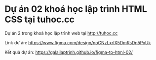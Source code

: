 # Dự án 02 khoá học lập trình HTML CSS tại tuhoc.cc

Dự án 2 trong khoá học lập trình web tại http://tuhoc.cc

Link dự án: https://www.figma.com/design/noCNzLxrlX5DmRsDn5PxUk

Kết quả dự án: https://galailaptrinh.github.io/figma-to-html-02/
